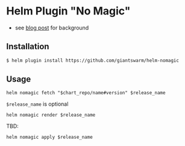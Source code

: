 # Helm Plugin "No Magic"

- see [blog post] for background

[blog post]: https://blog.giantswarm.io/what-you-yaml-is-what-you-get/

## Installation

```bash
$ helm plugin install https://github.com/giantswarm/helm-nomagic
```


## Usage

```
helm nomagic fetch "$chart_repo/name#version" $release_name
```
`$release_name` is optional

```
helm nomagic render $release_name
```

TBD:
```
helm nomagic apply $release_name
```
